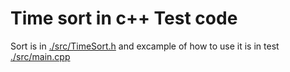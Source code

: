 # Time sort in c++ Test code 

Sort is in [./src/TimeSort.h](./src/TimeSort.h) and excample of how to use it is in test [./src/main.cpp](./src/main.cpp)


